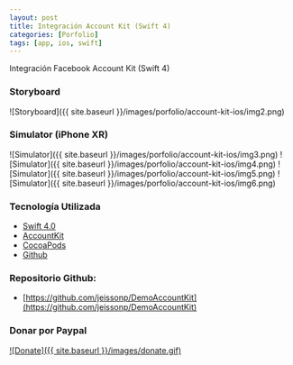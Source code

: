 ```yaml
---
layout: post
title: Integración Account Kit (Swift 4)
categories: [Porfolio]
tags: [app, ios, swift]
---
```


Integración Facebook Account Kit (Swift 4)

### Storyboard
![Storyboard]({{ site.baseurl }}/images/porfolio/account-kit-ios/img2.png)

### Simulator (iPhone XR)
![Simulator]({{ site.baseurl }}/images/porfolio/account-kit-ios/img3.png)
![Simulator]({{ site.baseurl }}/images/porfolio/account-kit-ios/img4.png)
![Simulator]({{ site.baseurl }}/images/porfolio/account-kit-ios/img5.png)
![Simulator]({{ site.baseurl }}/images/porfolio/account-kit-ios/img6.png)

### Tecnolog&iacute;a Utilizada
 - [Swift 4.0](https://swift.org)
 - [AccountKit](https://developers.facebook.com/docs/accountkit/ios) 
 - [CocoaPods](https://cocoapods.org)
 - [Github](https://github.com)


### Repositorio Github:

- [https://github.com/jeissonp/DemoAccountKit](https://github.com/jeissonp/DemoAccountKit)


### Donar por Paypal

[![Donate]({{ site.baseurl }}/images/donate.gif)](https://www.paypal.me/jeissonpm)